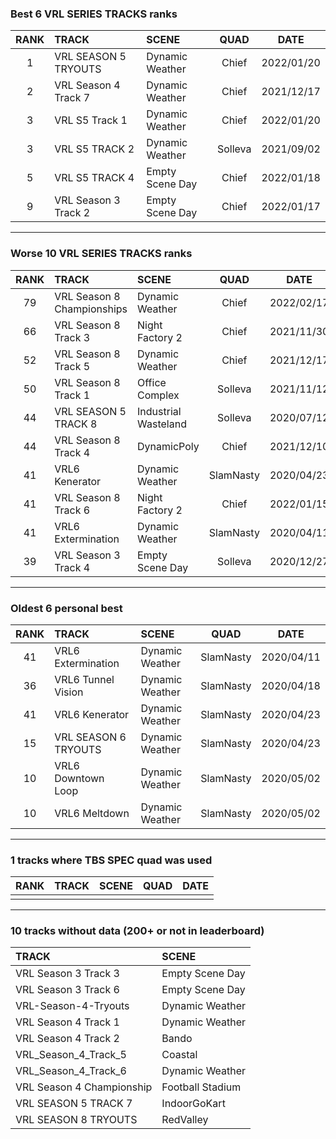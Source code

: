 ### Best 6 VRL SERIES TRACKS ranks
|RANK|TRACK|SCENE|QUAD|DATE|
|:---:|:---|:---|:---:|:---:|
|1|VRL SEASON 5 TRYOUTS|Dynamic Weather|Chief|2022/01/20|
|2|VRL Season 4 Track 7|Dynamic Weather|Chief|2021/12/17|
|3|VRL S5 Track 1|Dynamic Weather|Chief|2022/01/20|
|3|VRL S5 TRACK 2|Dynamic Weather|Solleva|2021/09/02|
|5|VRL S5 TRACK 4|Empty Scene Day|Chief|2022/01/18|
|9|VRL Season 3 Track 2|Empty Scene Day|Chief|2022/01/17|
---
### Worse 10 VRL SERIES TRACKS ranks
|RANK|TRACK|SCENE|QUAD|DATE|
|:---:|:---|:---|:---:|:---:|
|79|VRL Season 8 Championships|Dynamic Weather|Chief|2022/02/17|
|66|VRL Season 8 Track 3|Night Factory 2|Chief|2021/11/30|
|52|VRL Season 8 Track 5|Dynamic Weather|Chief|2021/12/17|
|50|VRL Season 8 Track 1|Office Complex|Solleva|2021/11/12|
|44|VRL SEASON 5 TRACK 8|Industrial Wasteland|Solleva|2020/07/12|
|44|VRL Season 8 Track 4|DynamicPoly|Chief|2021/12/10|
|41|VRL6 Kenerator|Dynamic Weather|SlamNasty|2020/04/23|
|41|VRL Season 8 Track 6|Night Factory 2|Chief|2022/01/15|
|41|VRL6 Extermination|Dynamic Weather|SlamNasty|2020/04/11|
|39|VRL Season 3 Track 4|Empty Scene Day|Solleva|2020/12/27|
---
### Oldest 6 personal best
|RANK|TRACK|SCENE|QUAD|DATE|
|:---:|:---|:---|:---:|:---:|
|41|VRL6 Extermination|Dynamic Weather|SlamNasty|2020/04/11|
|36|VRL6 Tunnel Vision|Dynamic Weather|SlamNasty|2020/04/18|
|41|VRL6 Kenerator|Dynamic Weather|SlamNasty|2020/04/23|
|15|VRL SEASON 6 TRYOUTS|Dynamic Weather|SlamNasty|2020/04/23|
|10|VRL6 Downtown Loop|Dynamic Weather|SlamNasty|2020/05/02|
|10|VRL6 Meltdown|Dynamic Weather|SlamNasty|2020/05/02|
---
### 1 tracks where TBS SPEC quad was used
|RANK|TRACK|SCENE|QUAD|DATE|
|:---:|:---|:---|:---:|:---:|
||||||
---
### 10 tracks without data (200+ or not in leaderboard)
|TRACK|SCENE|
|:---|:---|
|VRL Season 3 Track 3|Empty Scene Day|
|VRL Season 3 Track 6|Empty Scene Day|
|VRL-Season-4-Tryouts|Dynamic Weather|
|VRL Season 4 Track 1|Dynamic Weather|
|VRL Season 4 Track 2|Bando|
|VRL_Season_4_Track_5|Coastal|
|VRL_Season_4_Track_6|Dynamic Weather|
|VRL Season 4 Championship|Football Stadium|
|VRL SEASON 5 TRACK 7|IndoorGoKart|
|VRL SEASON 8 TRYOUTS|RedValley|
